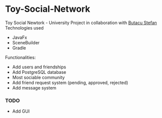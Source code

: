 # Toy-Social-Network

Toy Social Newtork - University Project in collaboration with [Butacu Stefan](https://github.com/StefanButacu) 
Technologies used
  - JavaFx
  - SceneBuilder
  - Gradle 
  
Functionalities:
  - Add users and friendships
  - Add PostgreSQL database
  - Most sociable community
  - Add friend request system (pending, approved, rejected) 
  - Add message system

### TODO 
  - Add GUI
